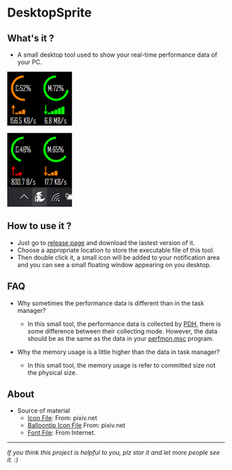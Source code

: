 # DesktopSprite

## What's it ?

- A small desktop tool used to show your real-time performance data of your PC.

![Interface1.png](https://github.com/ww-rm/DesktopSprite/blob/main/img/interface1.png)

![Interface2.png](https://github.com/ww-rm/DesktopSprite/blob/main/img/interface2.png)

## How to use it ?

- Just go to [release page](https://github.com/ww-rm/DesktopSprite/releases) and download the lastest version of it.
- Choose a appropriate location to store the executable file of this tool.
- Then double click it, a small icon will be added to your notification area and you can see a small floating window appearing on you desktop.

## FAQ

- Why sometimes the performance data is different than in the task manager?
  - In this small tool, the performance data is collected by [PDH](https://docs.microsoft.com/en-us/windows/win32/perfctrs/performance-counters-portal), there is some difference between their collecting mode. However, the data should be as the same as the data in your [perfmon.msc](https://docs.microsoft.com/en-us/windows-server/administration/windows-commands/perfmon) program.

- Why the memory usage is a little higher than the data in task manager?
  - In this small tool, the memory usage is refer to committed size not the physical size.

## About

- Source of material
  - [Icon File](https://github.com/ww-rm/DesktopSprite/blob/main/DesktopSprite/res/appicon_dark.png): From: pixiv.net
  - [Balloontip Icon File](https://github.com/ww-rm/DesktopSprite/blob/main/DesktopSprite/res/timealarm.png) From: pixiv.net
  - [Font File](https://github.com/ww-rm/DesktopSprite/blob/main/DesktopSprite/res/AGENCYR.TTF): From Internet.

---

*If you think this project is helpful to you, plz star it and let more people see it. :)*
